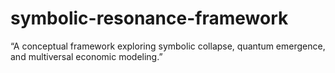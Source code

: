 # symbolic-resonance-framework
“A conceptual framework exploring symbolic collapse, quantum emergence, and multiversal economic modeling.”
